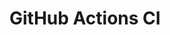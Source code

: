 # GitHub Actions CI

































































































































































































































































































































































































































































































































































































































































































































































































































































































































































































































































































































































































































































































































































































































































































































































































































































































































































































































































































































































































































































































































































































































































































































































































































































































































































































































































































































































































































































































































































































































































































































































































































































































































































